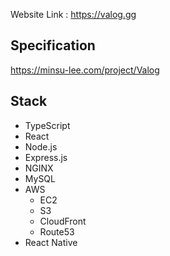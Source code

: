 Website Link : https://valog.gg

## Specification
https://minsu-lee.com/project/Valog

## Stack
- TypeScript
- React
- Node.js
- Express.js
- NGINX
- MySQL
- AWS
  - EC2
  - S3
  - CloudFront
  - Route53
- React Native
